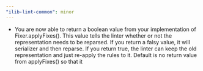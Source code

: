 ```yaml
---
"ilib-lint-common": minor
---
```


- You are now able to return a boolean value from your
  implementation of Fixer.applyFixes(). This value tells the
  linter whether or not the representation needs to be reparsed.
  If you return a falsy value, it will serializer and then
  reparse. If you return true, the linter can keep the old
  representation and just re-apply the rules to it.
  Default is no return value from applyFixes() so that it
